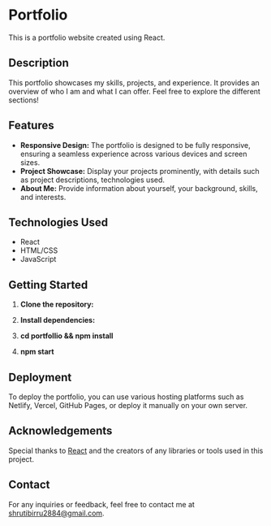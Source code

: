 # Portfolio

This is a portfolio website created using React.

## Description

This portfolio showcases my skills, projects, and experience. It provides an overview of who I am and what I can offer. Feel free to explore the different sections!

## Features

- **Responsive Design:** The portfolio is designed to be fully responsive, ensuring a seamless experience across various devices and screen sizes.
- **Project Showcase:** Display your projects prominently, with details such as project descriptions, technologies used.
- **About Me:** Provide information about yourself, your background, skills, and interests.

## Technologies Used

- React
- HTML/CSS
- JavaScript

## Getting Started

1. **Clone the repository:**

2. **Install dependencies:**

3. **cd portfollio && npm install**

4. **npm start**


## Deployment

To deploy the portfolio, you can use various hosting platforms such as Netlify, Vercel, GitHub Pages, or deploy it manually on your own server.

## Acknowledgements

Special thanks to [React](https://reactjs.org/) and the creators of any libraries or tools used in this project.

## Contact

For any inquiries or feedback, feel free to contact me at [shrutibirru2884@gmail.com](mailto:shrutibirru2884@gmail.com).

